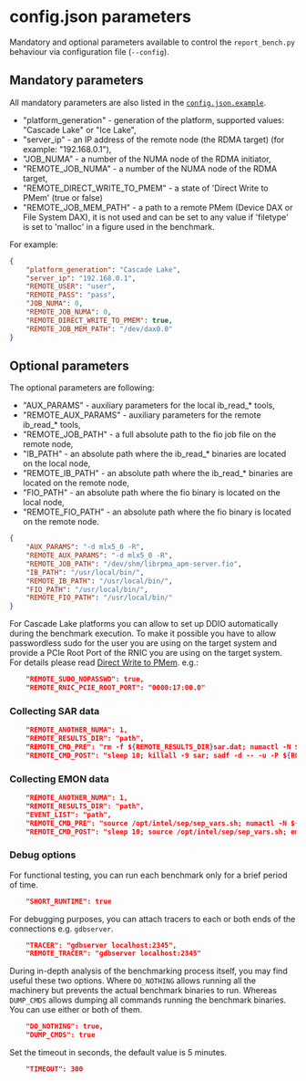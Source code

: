 # config.json parameters

Mandatory and optional parameters available to control the `report_bench.py` behaviour via configuration file (`--config`).

## Mandatory parameters

All mandatory parameters are also listed in the [`config.json.example`](./config.json.example).

- "platform_generation" - generation of the platform, supported values: "Cascade Lake" or "Ice Lake",
- "server_ip" - an IP address of the remote node (the RDMA target) (for example: "192.168.0.1"),
- "JOB_NUMA" - a number of the NUMA node of the RDMA initiator,
- "REMOTE_JOB_NUMA" - a number of the NUMA node of the RDMA target,
- "REMOTE_DIRECT_WRITE_TO_PMEM" - a state of 'Direct Write to PMem' (true or false)
- "REMOTE_JOB_MEM_PATH" - a path to a remote PMem (Device DAX or File System DAX), it is not used and can be set to any value if 'filetype' is set to 'malloc' in a figure used in the benchmark.

For example:

```json
{
    "platform_generation": "Cascade Lake",
    "server_ip": "192.168.0.1",
    "REMOTE_USER": "user",
    "REMOTE_PASS": "pass",
    "JOB_NUMA": 0,
    "REMOTE_JOB_NUMA": 0,
    "REMOTE_DIRECT_WRITE_TO_PMEM": true,
    "REMOTE_JOB_MEM_PATH": "/dev/dax0.0"
}
```

## Optional parameters

The optional parameters are following:

- "AUX_PARAMS" - auxiliary parameters for the local ib_read_* tools,
- "REMOTE_AUX_PARAMS" - auxiliary parameters for the remote ib_read_* tools,
- "REMOTE_JOB_PATH" - a full absolute path to the fio job file on the remote node,
- "IB_PATH" - an absolute path where the ib_read_* binaries are located on the local node,
- "REMOTE_IB_PATH" - an absolute path where the ib_read_* binaries are located on the remote node,
- "FIO_PATH" - an absolute path where the fio binary is located on the local node,
- "REMOTE_FIO_PATH" - an absolute path where the fio binary is located on the remote node.

```json
{
    "AUX_PARAMS": "-d mlx5_0 -R",
    "REMOTE_AUX_PARAMS": "-d mlx5_0 -R",
    "REMOTE_JOB_PATH": "/dev/shm/librpma_apm-server.fio",
    "IB_PATH": "/usr/local/bin/",
    "REMOTE_IB_PATH": "/usr/local/bin/",
    "FIO_PATH": "/usr/local/bin/",
    "REMOTE_FIO_PATH": "/usr/local/bin/"
}
```

For Cascade Lake platforms you can allow to set up DDIO automatically during the benchmark execution. To make it possible you have to allow passwordless sudo for the user you are using on the target system and provide a PCIe Root Port of the RNIC you are using on the target system. For details please read [Direct Write to PMem][direct-write]. e.g.:

```json
    "REMOTE_SUDO_NOPASSWD": true,
    "REMOTE_RNIC_PCIE_ROOT_PORT": "0000:17:00.0"
```

[direct-write]: https://pmem.io/rpma/documentation/basic-direct-write-to-pmem.html

### Collecting SAR data

```json
    "REMOTE_ANOTHER_NUMA": 1,
    "REMOTE_RESULTS_DIR": "path",
    "REMOTE_CMD_PRE": "rm -f ${REMOTE_RESULTS_DIR}sar.dat; numactl -N ${REMOTE_ANOTHER_NUMA} sar -u -P ${REMOTE_JOB_NUMA_CPULIST} -o ${REMOTE_RESULTS_DIR}sar.dat 5 > /dev/null",
    "REMOTE_CMD_POST": "sleep 10; killall -9 sar; sadf -d -- -u -P ${REMOTE_JOB_NUMA_CPULIST} ${REMOTE_RESULTS_DIR}sar.dat > ${REMOTE_RESULTS_DIR}sar_${RUN_NAME}.csv"
```

### Collecting EMON data

```json
    "REMOTE_ANOTHER_NUMA": 1,
    "REMOTE_RESULTS_DIR": "path",
    "EVENT_LIST": "path",
    "REMOTE_CMD_PRE": "source /opt/intel/sep/sep_vars.sh; numactl -N ${REMOTE_ANOTHER_NUMA} emon -i ${EVENT_LIST} > ${REMOTE_RESULTS_DIR}${RUN_NAME}_emon.dat",
    "REMOTE_CMD_POST": "sleep 10; source /opt/intel/sep/sep_vars.sh; emon -stop"
```

### Debug options

For functional testing, you can run each benchmark only for a brief period of time.

```json
    "SHORT_RUNTIME": true
```

For debugging purposes, you can attach tracers to each or both ends of the connections e.g. `gdbserver`.

```json
    "TRACER": "gdbserver localhost:2345",
    "REMOTE_TRACER": "gdbserver localhost:2345"
```

During in-depth analysis of the benchmarking process itself, you may find useful these two options. Where `DO_NOTHING` allows running all the machinery but prevents the actual benchmark binaries to run. Whereas `DUMP_CMDS` allows dumping all commands running the benchmark binaries. You can use either or both of them.

```json
    "DO_NOTHING": true,
    "DUMP_CMDS": true
```

Set the timeout in seconds, the default value is 5 minutes.

```json
    "TIMEOUT": 300
```

